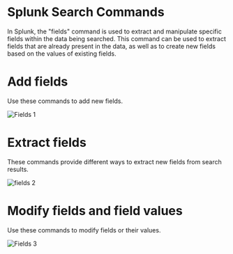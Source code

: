 # Splunk Search Commands


In Splunk, the "fields" command is used to extract and manipulate specific fields within the data being searched. This command can be used to extract fields that are already present in the data, as well as to create new fields based on the values of existing fields.


# Add fields
Use these commands to add new fields.

![Fields 1](https://user-images.githubusercontent.com/61907439/213928122-1101b70b-9635-4ad9-9fd6-16993b2c08c5.png)


# Extract fields
These commands provide different ways to extract new fields from search results.

![fields 2](https://user-images.githubusercontent.com/61907439/213928152-2dac19b6-5371-4df8-8312-b723dcdbd299.png)


# Modify fields and field values
Use these commands to modify fields or their values.


![Fields 3](https://user-images.githubusercontent.com/61907439/213928235-7ce1fa99-079c-4398-bcde-412e11a87a55.png)
